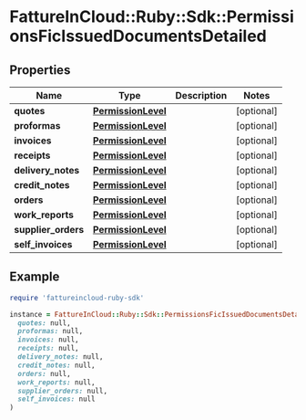 # FattureInCloud::Ruby::Sdk::PermissionsFicIssuedDocumentsDetailed

## Properties

| Name | Type | Description | Notes |
| ---- | ---- | ----------- | ----- |
| **quotes** | [**PermissionLevel**](PermissionLevel.md) |  | [optional] |
| **proformas** | [**PermissionLevel**](PermissionLevel.md) |  | [optional] |
| **invoices** | [**PermissionLevel**](PermissionLevel.md) |  | [optional] |
| **receipts** | [**PermissionLevel**](PermissionLevel.md) |  | [optional] |
| **delivery_notes** | [**PermissionLevel**](PermissionLevel.md) |  | [optional] |
| **credit_notes** | [**PermissionLevel**](PermissionLevel.md) |  | [optional] |
| **orders** | [**PermissionLevel**](PermissionLevel.md) |  | [optional] |
| **work_reports** | [**PermissionLevel**](PermissionLevel.md) |  | [optional] |
| **supplier_orders** | [**PermissionLevel**](PermissionLevel.md) |  | [optional] |
| **self_invoices** | [**PermissionLevel**](PermissionLevel.md) |  | [optional] |

## Example

```ruby
require 'fattureincloud-ruby-sdk'

instance = FattureInCloud::Ruby::Sdk::PermissionsFicIssuedDocumentsDetailed.new(
  quotes: null,
  proformas: null,
  invoices: null,
  receipts: null,
  delivery_notes: null,
  credit_notes: null,
  orders: null,
  work_reports: null,
  supplier_orders: null,
  self_invoices: null
)
```

